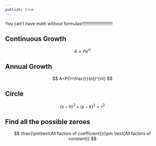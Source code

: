 ```yaml
---
publish: true
---
```

You can't have math without formulas!!!!!!!!!!!!!!!!!!!!!!!!!   
  
## Continuous Growth  
$$  
A=Pe^{rt}  
$$  
## Annual Growth  
$$  
A=P(1+\frac{r}{n})^{nt}  
$$  
## Circle  
$$  
(x-h)^2+(y-k)^2=r^2  
$$  
## Find all the possible zeroes  
$$  
\frac{\pm\text{All factors of coefficient}}{\pm \text{All factors of constant}}  
$$
